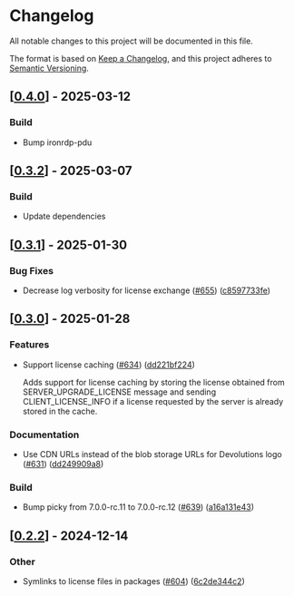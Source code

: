 # Changelog

All notable changes to this project will be documented in this file.

The format is based on [Keep a Changelog](https://keepachangelog.com/en/1.0.0/),
and this project adheres to [Semantic Versioning](https://semver.org/spec/v2.0.0.html).


## [[0.4.0](https://github.com/Devolutions/IronRDP/compare/ironrdp-connector-v0.3.2...ironrdp-connector-v0.4.0)] - 2025-03-12

### <!-- 7 -->Build

- Bump ironrdp-pdu


## [[0.3.2](https://github.com/Devolutions/IronRDP/compare/ironrdp-connector-v0.3.1...ironrdp-connector-v0.3.2)] - 2025-03-07

### Build

- Update dependencies



## [[0.3.1](https://github.com/Devolutions/IronRDP/compare/ironrdp-connector-v0.3.0...ironrdp-connector-v0.3.1)] - 2025-01-30

### <!-- 4 -->Bug Fixes

- Decrease log verbosity for license exchange ([#655](https://github.com/Devolutions/IronRDP/issues/655)) ([c8597733fe](https://github.com/Devolutions/IronRDP/commit/c8597733fe9998318764064c3682506bf82026d2)) 



## [[0.3.0](https://github.com/Devolutions/IronRDP/compare/ironrdp-connector-v0.2.2...ironrdp-connector-v0.3.0)] - 2025-01-28

### <!-- 1 -->Features

- Support license caching ([#634](https://github.com/Devolutions/IronRDP/issues/634)) ([dd221bf224](https://github.com/Devolutions/IronRDP/commit/dd221bf22401c4635798ec012724cba7e6d503b2)) 

  Adds support for license caching by storing the license obtained
  from SERVER_UPGRADE_LICENSE message and sending
  CLIENT_LICENSE_INFO if a license requested by the server is already
  stored in the cache.

### <!-- 6 -->Documentation

- Use CDN URLs instead of the blob storage URLs for Devolutions logo ([#631](https://github.com/Devolutions/IronRDP/issues/631)) ([dd249909a8](https://github.com/Devolutions/IronRDP/commit/dd249909a894004d4f728d30b3a4aa77a0f8193b)) 

### <!-- 7 -->Build

- Bump picky from 7.0.0-rc.11 to 7.0.0-rc.12 ([#639](https://github.com/Devolutions/IronRDP/issues/639)) ([a16a131e43](https://github.com/Devolutions/IronRDP/commit/a16a131e4301e0dfafe8f3b73e1a75a3a06cfdc7)) 



## [[0.2.2](https://github.com/Devolutions/IronRDP/compare/ironrdp-connector-v0.2.1...ironrdp-connector-v0.2.2)] - 2024-12-14

### Other

- Symlinks to license files in packages ([#604](https://github.com/Devolutions/IronRDP/pull/604)) ([6c2de344c2](https://github.com/Devolutions/IronRDP/commit/6c2de344c2dd93ce9621834e0497ed7c3bfaf91a)) 
